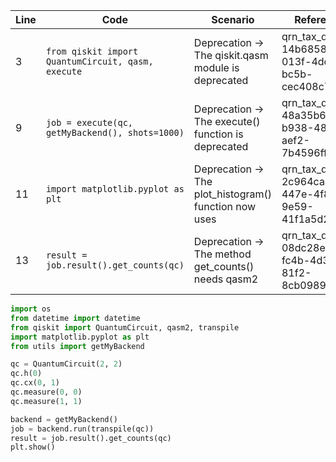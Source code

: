 | Line | Code                                                 | Scenario                                                       | Reference                                           | Artifact                                     | Refactoring                                                     |
|------|------------------------------------------------------|----------------------------------------------------------------|----------------------------------------------------|----------------------------------------------|----------------------------------------------------------------|
| 3    | `from qiskit import QuantumCircuit, qasm, execute` | Deprecation -> The qiskit.qasm module is deprecated           | qrn_tax_ddbb-14b6858e-013f-4dc4-bc5b-cec408c7c3aa | qiskit.qasm                                 | `from qiskit import qasm2`                                    |
| 9    | `job = execute(qc, getMyBackend(), shots=1000)`    | Deprecation -> The execute() function is deprecated           | qrn_tax_ddbb-48a35b67-b938-487b-aef2-7b4596ff4105 | qiskit.execute                               | `job = backend.run(transpile(qc))`                             |
| 11   | `import matplotlib.pyplot as plt`                     | Deprecation -> The plot_histogram() function now uses        | qrn_tax_ddbb-2c964caa-447e-4f83-9e59-41f1a5d2f408 | matplotlib.pyplot                             | `from qiskit.visualization import plot_distribution`          |
| 13   | `result = job.result().get_counts(qc)`               | Deprecation -> The method get_counts() needs qasm2           | qrn_tax_ddbb-08dc28ea-fc4b-4d33-81f2-8cb098965c3e | qiskit.result                                | `result = job.result().get_counts(qc)`                       |

```python  
import os
from datetime import datetime
from qiskit import QuantumCircuit, qasm2, transpile
import matplotlib.pyplot as plt
from utils import getMyBackend

qc = QuantumCircuit(2, 2)
qc.h(0)
qc.cx(0, 1)
qc.measure(0, 0)
qc.measure(1, 1)

backend = getMyBackend()
job = backend.run(transpile(qc))
result = job.result().get_counts(qc)
plt.show()
```